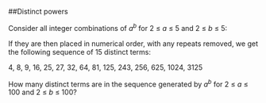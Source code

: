 ##Distinct powers

Consider all integer combinations of <i>a</i><sup><i>b</i></sup> for 2 &#x2264; <i>a</i> &#x2264; 5 and 2 &#x2264; <i>b</i> &#x2264; 5:

If they are then placed in numerical order, with any repeats removed, we get the following sequence of 15 distinct terms:

4, 8, 9, 16, 25, 27, 32, 64, 81, 125, 243, 256, 625, 1024, 3125

How many distinct terms are in the sequence generated by <i>a</i><sup><i>b</i></sup> for 2 &#x2264; <i>a</i> &#x2264; 100 and 2 &#x2264; <i>b</i> &#x2264; 100?
